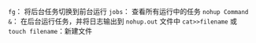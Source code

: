 `fg`： 将后台任务切换到前台运行
`jobs`： 查看所有运行中的任务
`nohup Command &`： 在后台运行任务，并将日志输出到 `nohup.out` 文件中
`cat>>filename` 或 `touch filename`：新建文件